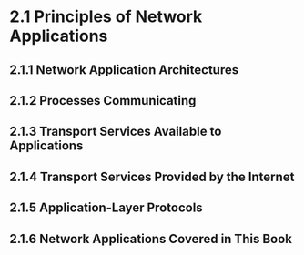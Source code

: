 # 2.1 Principles of Network Applications

## 2.1.1 Network Application Architectures


## 2.1.2 Processes Communicating


## 2.1.3 Transport Services Available to Applications


## 2.1.4 Transport Services Provided by the Internet


## 2.1.5 Application-Layer Protocols


## 2.1.6 Network Applications Covered in This Book 